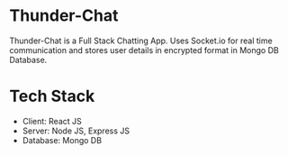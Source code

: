 # Thunder-Chat

Thunder-Chat is a Full Stack Chatting App. Uses Socket.io for real time communication and stores user details in encrypted format in Mongo DB Database.

# Tech Stack
- Client: React JS
- Server: Node JS, Express JS
- Database: Mongo DB
